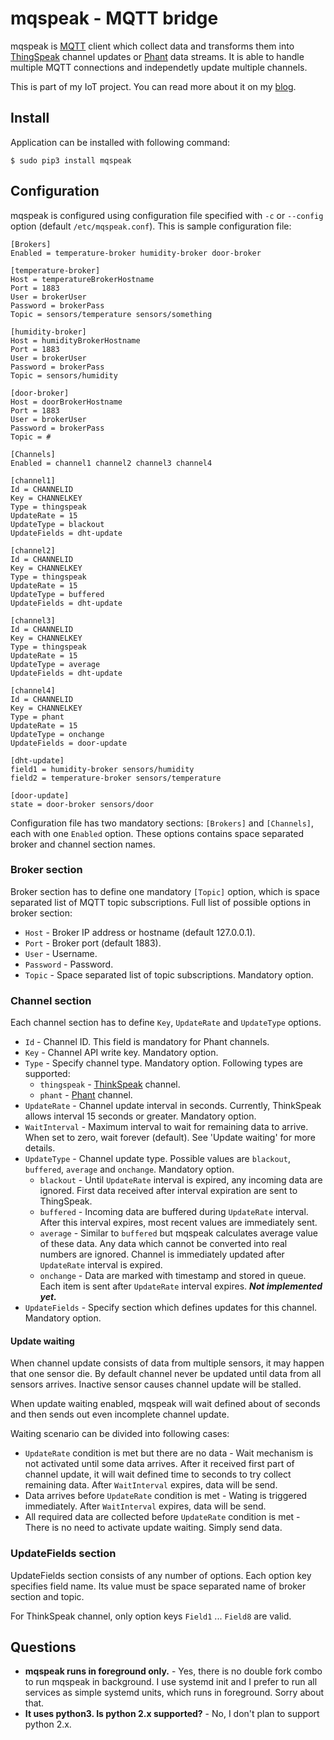 # mqspeak - MQTT bridge

mqspeak is [MQTT](http://mqtt.org/) client which collect data and transforms
them into [ThingSpeak](https://thingspeak.com/) channel updates or [Phant](http://phant.io/)
data streams. It is able to handle multiple MQTT connections and independetly update
multiple channels.

This is part of my IoT project. You can
read more about it on my [blog](http://buben19.blogspot.com/).

## Install

Application can be installed with following command:

    $ sudo pip3 install mqspeak

## Configuration

mqspeak is configured using configuration file specified with `-c` or `--config`
option (default `/etc/mqspeak.conf`). This is sample configuration file:

    [Brokers]
    Enabled = temperature-broker humidity-broker door-broker

    [temperature-broker]
    Host = temperatureBrokerHostname
    Port = 1883
    User = brokerUser
    Password = brokerPass
    Topic = sensors/temperature sensors/something

    [humidity-broker]
    Host = humidityBrokerHostname
    Port = 1883
    User = brokerUser
    Password = brokerPass
    Topic = sensors/humidity

    [door-broker]
    Host = doorBrokerHostname
    Port = 1883
    User = brokerUser
    Password = brokerPass
    Topic = #

    [Channels]
    Enabled = channel1 channel2 channel3 channel4

    [channel1]
    Id = CHANNELID
    Key = CHANNELKEY
    Type = thingspeak
    UpdateRate = 15
    UpdateType = blackout
    UpdateFields = dht-update

    [channel2]
    Id = CHANNELID
    Key = CHANNELKEY
    Type = thingspeak
    UpdateRate = 15
    UpdateType = buffered
    UpdateFields = dht-update

    [channel3]
    Id = CHANNELID
    Key = CHANNELKEY
    Type = thingspeak
    UpdateRate = 15
    UpdateType = average
    UpdateFields = dht-update

    [channel4]
    Id = CHANNELID
    Key = CHANNELKEY
    Type = phant
    UpdateRate = 15
    UpdateType = onchange
    UpdateFields = door-update

    [dht-update]
    field1 = humidity-broker sensors/humidity
    field2 = temperature-broker sensors/temperature

    [door-update]
    state = door-broker sensors/door

Configuration file has two mandatory sections: `[Brokers]` and `[Channels]`, each with
one `Enabled` option. These options contains space separated broker and channel
section names.

### Broker section

Broker section has to define one mandatory `[Topic]` option, which is space separated
list of MQTT topic subscriptions. Full list of possible options in broker section:

 - `Host` - Broker IP address or hostname (default 127.0.0.1).
 - `Port` - Broker port (default 1883).
 - `User` - Username.
 - `Password` - Password.
 - `Topic` - Space separated list of topic subscriptions. Mandatory option.

### Channel section

Each channel section has to define `Key`, `UpdateRate` and `UpdateType` options.

 - `Id` - Channel ID. This field is mandatory for Phant channels.
 - `Key` - Channel API write key. Mandatory option.
 - `Type` - Specify channel type. Mandatory option. Following types are supported:
   - `thingspeak` - [ThinkSpeak](https://thingspeak.com/) channel.
   - `phant` - [Phant](http://phant.io/) channel.
 - `UpdateRate` - Channel update interval in seconds. Currently, ThinkSpeak allows
   interval 15 seconds or greater. Mandatory option.
 - `WaitInterval` - Maximum interval to wait for remaining data to arrive. When set to
    zero, wait forever (default). See 'Update waiting' for more details.
 - `UpdateType` - Channel update type. Possible values are `blackout`, `buffered`,
   `average` and `onchange`. Mandatory option.
   - `blackout` - Until `UpdateRate` interval is expired, any incoming data are
     ignored. First data received after interval expiration are sent to ThingSpeak.
   - `buffered` - Incoming data are buffered during `UpdateRate` interval. After
     this interval expires, most recent values are immediately sent.
   - `average` - Similar to `buffered` but mqspeak calculates average value of these
     data. Any data which cannot be converted into real numbers are ignored. Channel
     is immediately updated after `UpdateRate` interval is expired.
   - `onchange` - Data are marked with timestamp and stored in queue. Each item is
     sent after `UpdateRate` interval expires. **_Not implemented yet._**
 - `UpdateFields` - Specify section which defines updates for this channel. Mandatory option.

#### Update waiting

When channel update consists of data from multiple sensors, it may happen that one
sensor die. By default channel never be updated until data from all sensors arrives.
Inactive sensor causes channel update will be stalled.

When update waiting enabled, mqspeak will wait defined about of seconds and then sends
out even incomplete channel update.

Waiting scenario can be divided into following cases:

 - `UpdateRate` condition is met but there are no data - Wait mechanism is not activated
    until some data arrives. After it received first part of channel update, it will wait
    defined time to seconds to try collect remaining data. After `WaitInterval` expires,
    data will be send.
 - Data arrives before `UpdateRate` condition is met - Wating is triggered immediately.
    After `WaitInterval` expires, data will be send.
 - All required data are collected before `UpdateRate` condition is met - There is no
    need to activate update waiting. Simply send data.

### UpdateFields section

UpdateFields section consists of any number of options. Each option key specifies
field name. Its value must be space separated name of broker section and topic.

For ThinkSpeak channel, only option keys `Field1` ... `Field8` are valid.

## Questions

 - **mqspeak runs in foreground only.** - Yes, there is no double fork combo to run
   mqspeak in background. I use systemd init and I prefer to run all services as simple
   systemd units, which runs in foreground. Sorry about that.
 - **It uses python3. Is python 2.x supported?** - No, I don't plan to support python 2.x.
